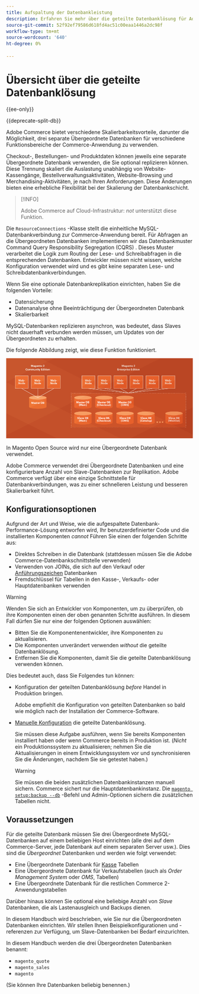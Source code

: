```yaml
---
title: Aufspaltung der Datenbankleistung
description: Erfahren Sie mehr über die geteilte Datenbanklösung für Adobe Commerce und Magento Open Source.
source-git-commit: 52f92ef79586d618fd4ac51c00eaa1446a2dc98f
workflow-type: tm+mt
source-wordcount: '640'
ht-degree: 0%

---
```



# Übersicht über die geteilte Datenbanklösung

{{ee-only}}

{{deprecate-split-db}}

Adobe Commerce bietet verschiedene Skalierbarkeitsvorteile, darunter die Möglichkeit, drei separate Übergeordnete Datenbanken für verschiedene Funktionsbereiche der Commerce-Anwendung zu verwenden.

Checkout-, Bestellungen- und Produktdaten können jeweils eine separate Übergeordnete Datenbank verwenden, die Sie optional replizieren können. Diese Trennung skaliert die Auslastung unabhängig von Website-Kassengänge, Bestellverwaltungsaktivitäten, Website-Browsing und Merchandising-Aktivitäten, je nach Ihren Anforderungen. Diese Änderungen bieten eine erhebliche Flexibilität bei der Skalierung der Datenbankschicht.

>[!INFO]
>
>Adobe Commerce auf Cloud-Infrastruktur: _not_ unterstützt diese Funktion.

Die `ResourceConnections` -Klasse stellt die einheitliche MySQL-Datenbankverbindung zur Commerce-Anwendung bereit. Für Abfragen an die Übergeordneten Datenbanken implementieren wir das Datenbankmuster Command Query Responsibility Segregation (CQRS) . Dieses Muster verarbeitet die Logik zum Routing der Lese- und Schreibabfragen in die entsprechenden Datenbanken. Entwickler müssen nicht wissen, welche Konfiguration verwendet wird und es gibt keine separaten Lese- und Schreibdatenbankverbindungen.

Wenn Sie eine optionale Datenbankreplikation einrichten, haben Sie die folgenden Vorteile:

- Datensicherung
- Datenanalyse ohne Beeinträchtigung der Übergeordneten Datenbank
- Skalierbarkeit

MySQL-Datenbanken replizieren asynchron, was bedeutet, dass Slaves nicht dauerhaft verbunden werden müssen, um Updates von der Übergeordneten zu erhalten.

Die folgende Abbildung zeigt, wie diese Funktion funktioniert.

![Adobe Commerce verwendet verschiedene Datenbanken zum Speichern von Tabellen](../../assets/configuration/split-db-diagram-ee.png)

In Magento Open Source wird nur eine Übergeordnete Datenbank verwendet.

Adobe Commerce verwendet drei Übergeordnete Datenbanken und eine konfigurierbare Anzahl von Slave-Datenbanken zur Replikation. Adobe Commerce verfügt über eine einzige Schnittstelle für Datenbankverbindungen, was zu einer schnelleren Leistung und besseren Skalierbarkeit führt.

## Konfigurationsoptionen

Aufgrund der Art und Weise, wie die aufgespaltete Datenbank-Performance-Lösung entworfen wird, Ihr benutzerdefinierter Code und die installierten Komponenten _cannot_ Führen Sie einen der folgenden Schritte aus:

- Direktes Schreiben in die Datenbank (stattdessen müssen Sie die Adobe Commerce-Datenbankschnittstelle verwenden)
- Verwenden von JOINs, die sich auf den Verkauf oder [Anführungszeichen](https://glossary.magento.com/quote) Datenbanken
- Fremdschlüssel für Tabellen in den Kasse-, Verkaufs- oder Hauptdatenbanken verwenden

>[!WARNING]
>
>Wenden Sie sich an Entwickler von Komponenten, um zu überprüfen, ob ihre Komponenten einen der oben genannten Schritte ausführen. In diesem Fall dürfen Sie nur eine der folgenden Optionen auswählen:
>
>- Bitten Sie die Komponentenentwickler, ihre Komponenten zu aktualisieren.
>- Die Komponenten unverändert verwenden _without_ die geteilte Datenbanklösung.
>- Entfernen Sie die Komponenten, damit Sie die geteilte Datenbanklösung verwenden können.


Dies bedeutet auch, dass Sie Folgendes tun können:

- Konfiguration der geteilten Datenbanklösung _before_ Handel in Produktion bringen.

   Adobe empfiehlt die Konfiguration von geteilten Datenbanken so bald wie möglich nach der Installation der Commerce-Software.

- [Manuelle Konfiguration](multi-master-manual.md) die geteilte Datenbanklösung.

   Sie müssen diese Aufgabe ausführen, wenn Sie bereits Komponenten installiert haben oder wenn Commerce bereits in Produktion ist. (_Nicht_ ein Produktionssystem zu aktualisieren; nehmen Sie die Aktualisierungen in einem Entwicklungssystem vor und synchronisieren Sie die Änderungen, nachdem Sie sie getestet haben.)

   >[!WARNING]
   >
   >Sie müssen die beiden zusätzlichen Datenbankinstanzen manuell sichern. Commerce sichert nur die Hauptdatenbankinstanz. Die [`magento setup:backup --db`](https://devdocs.magento.com/guides/v2.4/install-gde/install/cli/install-cli-backup.html) -Befehl und Admin-Optionen sichern die zusätzlichen Tabellen nicht.

## Voraussetzungen

Für die geteilte Datenbank müssen Sie drei Übergeordnete MySQL-Datenbanken auf einem beliebigen Host einrichten (alle drei auf dem Commerce-Server, jede Datenbank auf einem separaten Server usw.). Dies sind die _Übergeordnet_ Datenbanken und werden wie folgt verwendet:

- Eine Übergeordnete Datenbank für [Kasse](https://glossary.magento.com/checkout) Tabellen
- Eine Übergeordnete Datenbank für Verkaufstabellen (auch als _Order Management System_ oder _OMS_, Tabellen)
- Eine Übergeordnete Datenbank für die restlichen Commerce 2-Anwendungstabellen

Darüber hinaus können Sie optional eine beliebige Anzahl von _Slave_ Datenbanken, die als Lastenausgleich und Backups dienen.

In diesem Handbuch wird beschrieben, wie Sie nur die Übergeordneten Datenbanken einrichten. Wir stellen Ihnen Beispielkonfigurationen und -referenzen zur Verfügung, um Slave-Datenbanken bei Bedarf einzurichten.

In diesem Handbuch werden die drei Übergeordneten Datenbanken benannt:

- `magento_quote`
- `magento_sales`
- `magento`

(Sie können Ihre Datenbanken beliebig benennen.)
